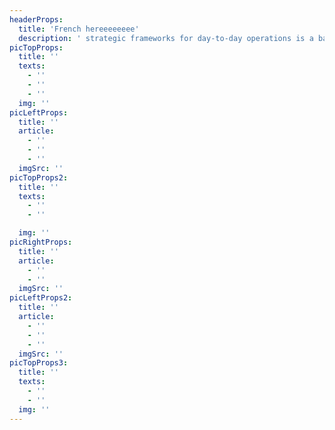 ```yaml
---
headerProps:
  title: 'French hereeeeeeee'
  description: ' strategic frameworks for day-to-day operations is a basic and crucial condition for aligning your teams and your resources toward clear long-term goals. We approach strategic endeavors by keeping in mind who’s the most important entity in the process: the end user.'
picTopProps:
  title: ''
  texts:
    - ''
    - ''
    - ''
  img: ''
picLeftProps:
  title: ''
  article:
    - ''
    - ''
    - ''
  imgSrc: ''
picTopProps2:
  title: ''
  texts:
    - ''
    - ''

  img: ''
picRightProps:
  title: ''
  article:
    - ''
    - ''
  imgSrc: ''
picLeftProps2:
  title: ''
  article:
    - ''
    - ''
    - ''
  imgSrc: ''
picTopProps3:
  title: ''
  texts:
    - ''
    - ''
  img: ''
---
```

